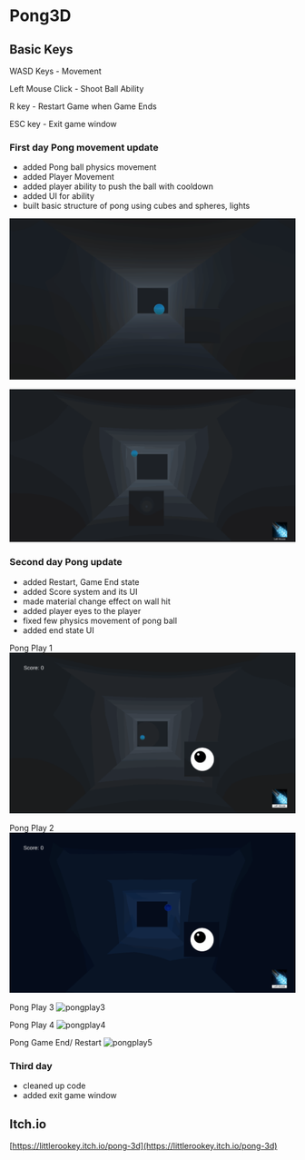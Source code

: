 # Pong3D
## Basic Keys
WASD Keys - Movement

Left Mouse Click - Shoot Ball Ability

R key - Restart Game when Game Ends

ESC key - Exit game window


### First day Pong movement update
- added Pong ball physics movement
- added Player Movement
- added player ability to push the ball with cooldown
- added UI for ability
- built basic structure of pong using cubes and spheres, lights

![pongplay1](gifs/pong_play_11_09.gif)

![pong play 2](gifs/pong_play2_11_09.gif) 

### Second day Pong update
- added Restart, Game End state
- added Score system and its UI
- made material change effect on wall hit
- added player eyes to the player
- fixed few physics movement of pong ball
- added end state UI 

Pong Play 1
![pongplay1](gifs/pong_play_11_10_1.gif)

Pong Play 2
![pongplay2](gifs/pong_play_11_10_2.gif)

Pong Play 3
![pongplay3](gifs/pong_play_11_10_3.gif)

Pong Play 4
![pongplay4](gifs/pong_play_11_10_4.gif)

Pong Game End/ Restart
![pongplay5](gifs/pong_play_11_10_5.gif)


### Third day 
- cleaned up code 
- added exit game window 


## Itch.io 
[https://littlerookey.itch.io/pong-3d](https://littlerookey.itch.io/pong-3d)

